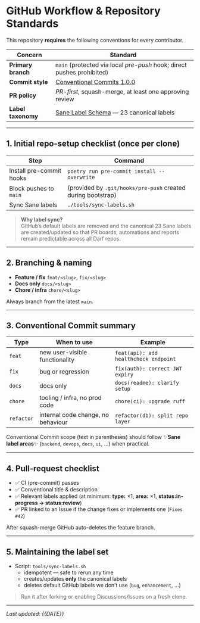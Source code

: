 # GitHub Workflow & Repository Standards

This repository **requires** the following conventions for every contributor.

| Concern | Standard |
|---------|----------|
| **Primary branch** | `main` (protected via local *pre-push* hook; direct pushes prohibited) |
| **Commit style**   | [Conventional Commits 1.0.0](https://www.conventionalcommits.org) |
| **PR policy**      | *PR-first*, squash-merge, at least one approving review |
| **Label taxonomy** | [Sane Label Schema](https://github.com/sane-labels/sane-labels) — 23 canonical labels |

---

## 1. Initial repo-setup checklist (once per clone)

| Step | Command |
|------|---------|
| Install pre-commit hooks | `poetry run pre-commit install --overwrite` |
| Block pushes to `main`   | (provided by `.git/hooks/pre-push` created during bootstrap) |
| Sync Sane labels         | `./tools/sync-labels.sh` |

> **Why label sync?**  
> GitHub’s default labels are removed and the canonical 23 Sane labels are created/updated
> so that PR boards, automations and reports remain predictable across all Darf repos.

---

## 2. Branching & naming

* **Feature / fix**   `feat/<slug>`, `fix/<slug>`  
* **Docs only**       `docs/<slug>`  
* **Chore / infra**   `chore/<slug>`  

Always branch from the latest `main`.

---

## 3. Conventional Commit summary

| Type | When to use | Example |
|------|-------------|---------|
| `feat`   | new user-visible functionality | `feat(api): add healthcheck endpoint` |
| `fix`    | bug or regression               | `fix(auth): correct JWT expiry`       |
| `docs`   | docs only                       | `docs(readme): clarify setup`         |
| `chore`  | tooling / infra, no prod code   | `chore(ci): upgrade ruff`             |
| `refactor` | internal code change, no behaviour | `refactor(db): split repo layer` |

Conventional Commit scope (text in parentheses) should follow ✨**Sane label areas**✨ (`backend`, `devops`, `docs`, `ui`, …) when practical.

---

## 4. Pull-request checklist

* ✅ CI (pre-commit) passes  
* ✅ Conventional title & description  
* ✅ Relevant labels applied (at minimum: **type:** ×1, **area:** ×1, **status:in-progress → status:review**)  
* ✅ PR linked to an Issue if the change fixes or implements one (`Fixes #42`)  

After squash-merge GitHub auto-deletes the feature branch.

---

## 5. Maintaining the label set

* Script: `tools/sync-labels.sh`  
  * idempotent — safe to rerun any time
  * creates/updates **only** the canonical labels
  * deletes default GitHub labels we don’t use (`bug`, `enhancement`, …)

> Run it after forking or enabling Discussions/Issues on a fresh clone.

---

_Last updated: {{DATE}}_
